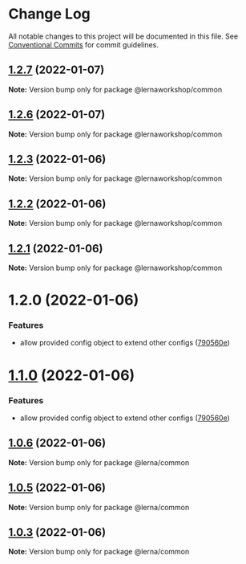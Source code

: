 # Change Log

All notable changes to this project will be documented in this file.
See [Conventional Commits](https://conventionalcommits.org) for commit guidelines.

## [1.2.7](https://github.com/Khaos93/lerna-example/compare/@lernaworkshop/common@1.2.6...@lernaworkshop/common@1.2.7) (2022-01-07)

**Note:** Version bump only for package @lernaworkshop/common





## [1.2.6](https://github.com/Khaos93/lerna-example/compare/@lernaworkshop/common@1.2.3...@lernaworkshop/common@1.2.6) (2022-01-07)

**Note:** Version bump only for package @lernaworkshop/common





## [1.2.3](https://github.com/Khaos93/lerna-example/compare/@lernaworkshop/common@1.2.2...@lernaworkshop/common@1.2.3) (2022-01-06)

**Note:** Version bump only for package @lernaworkshop/common





## [1.2.2](https://github.com/Khaos93/lerna-example/compare/@lernaworkshop/common@1.2.1...@lernaworkshop/common@1.2.2) (2022-01-06)

**Note:** Version bump only for package @lernaworkshop/common





## [1.2.1](https://github.com/Khaos93/lerna-example/compare/@lernaworkshop/common@1.2.0...@lernaworkshop/common@1.2.1) (2022-01-06)

**Note:** Version bump only for package @lernaworkshop/common





# 1.2.0 (2022-01-06)


### Features

* allow provided config object to extend other configs ([790560e](https://github.com/Khaos93/lerna-example/commit/790560ee5fd741acc8088c96870ea89b5ed905ce))





# [1.1.0](https://github.com/Khaos93/lerna-example/compare/@lerna/common@1.0.6...@lerna/common@1.1.0) (2022-01-06)


### Features

* allow provided config object to extend other configs ([790560e](https://github.com/Khaos93/lerna-example/commit/790560ee5fd741acc8088c96870ea89b5ed905ce))





## [1.0.6](https://github.com/Khaos93/lerna-example/compare/@lerna/common@1.0.5...@lerna/common@1.0.6) (2022-01-06)

**Note:** Version bump only for package @lerna/common





## [1.0.5](https://github.com/Khaos93/lerna-example/compare/@lerna/common@1.0.3...@lerna/common@1.0.5) (2022-01-06)

**Note:** Version bump only for package @lerna/common





## [1.0.3](https://github.com/Khaos93/lerna-example/compare/@lerna/common@1.0.2...@lerna/common@1.0.3) (2022-01-06)

**Note:** Version bump only for package @lerna/common
